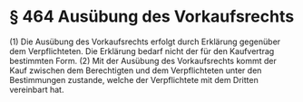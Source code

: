 # § 464 Ausübung des Vorkaufsrechts
(1) Die Ausübung des Vorkaufsrechts erfolgt durch Erklärung gegenüber dem Verpflichteten. Die Erklärung bedarf nicht der für den Kaufvertrag bestimmten Form.
(2) Mit der Ausübung des Vorkaufsrechts kommt der Kauf zwischen dem Berechtigten und dem Verpflichteten unter den Bestimmungen zustande, welche der Verpflichtete mit dem Dritten vereinbart hat.